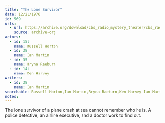 ```yaml
---
title: "The Lone Survivor"
date: 12/21/1976
id: 569
urls: 
  - url: https://archive.org/download/cbs_radio_mystery_theater/cbs_radio_mystery_theater-0551-0600.zip/cbs_radio_mystery_theater-0551-0600%2Fcbsrmt_0569_the_lone_survivor.mp3
    source: archive-org
actors:  
  - id: 151
    name: Russell Horton  
  - id: 38
    name: Ian Martin  
  - id: 35
    name: Bryna Raeburn  
  - id: 141
    name: Ken Harvey
writers:  
  - id: 38
    name: Ian Martin
searchable: Russell Horton,Ian Martin,Bryna Raeburn,Ken Harvey Ian Martin
notes:  
---
```

The lone survivor of a plane crash at sea cannot remember who he is. A police detective, an airline executive, and a doctor work to find out.